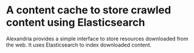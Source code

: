 # A content cache to store crawled content using Elasticsearch

Alexandria provides a simple interface to store resources downloaded from the web.
It uses Elasticsearch to index downloaded content.